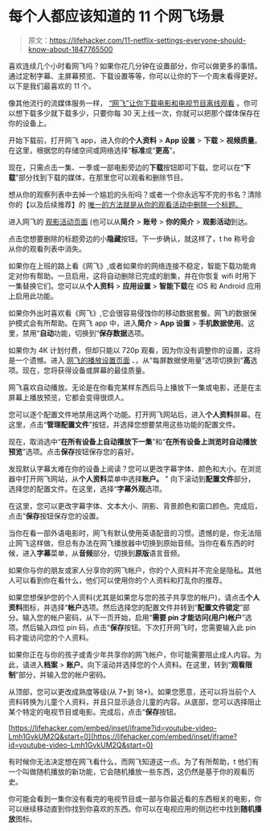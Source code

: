 # 每个人都应该知道的 11 个网飞场景

> 原文：<https://lifehacker.com/11-netflix-settings-everyone-should-know-about-1847765500>

喜欢连续几个小时看网飞吗？如果你花几分钟在设置部分，你可以做更多的事情。通过定制字幕、主屏幕预览、下载设置等等，你可以让你的下一个周末看得更好。以下是我们最喜欢的 11 个。

像其他流行的流媒体服务一样， [“网飞”让你下载电影和电视节目离线观看](https://lifehacker.com/how-to-download-netflix-shows-and-movies-onto-your-lapt-1847677455) 。你可以想下载多少就下载多少，只要你每 30 天上线一次，你就可以把那个媒体保存在你的设备上。

开始下载前，打开网飞 app，进入你的**个人资料** > **App 设置** > **下载** > **视频质量**。在这里，根据您的存储空间或网络选择“**标准**或“**更高**”。

现在，只需点击一集、一季或一部电影旁边的**下载**按钮即可下载。您可以在“**下载**”部分找到下载的媒体，在那里您可以观看和删除节目。

想从你的观察列表中去掉一个尴尬的头衔吗？或者一个你永远写不完的书名？清除你的【以及后续推荐】的 [唯一的方法就是从你的观看活动中删除一个标题。](https://lifehacker.com/how-to-edit-your-continue-watching-list-on-every-major-1847348242) 

进入网飞的 [观影活动页面](https://www.netflix.com/WiViewingActivity) (也可以从**简介** > **账号** > **你的简介** > **观影活动**到达。

点击您想要删除的标题旁边的小**隐藏**按钮。下一步确认，就这样了，t he 称号会从你的观看列表中消失。

如果你在上班的路上看《网飞》,或者如果你的网络连接不稳定，智能下载功能肯定对你有帮助。一旦启用，这将自动删除已完成的剧集，并在你恢复 wifi 时用下一集替换它们。您可以从**个人资料** > **应用设置** > **智能下载**在 iOS 和 Android 应用上启用此功能。

如果你外出时喜欢看《网飞》,它会很容易侵蚀你的移动数据套餐。网飞的数据保护模式会有所帮助。在网飞 app 中，进入**简介** > **App 设置** > **手机数据使用**。这里，禁用“**自动**功能，切换到“**保存数据**选项。

如果你为 4K 计划付费，但却只能以 720p 观看，因为你没有调整你的设置，这将是一个遗憾。进入 [网飞的播放设置页面](https://www.netflix.com/HdToggle) 、，从“每屏数据使用量”选项切换到“**高**选项。现在，您将获得设备或屏幕的最佳质量。

网飞喜欢自动播放。无论是在你看完某样东西后马上播放下一集或电影，还是在主屏幕上播放预览，它都会变得很烦人。

您可以逐个配置文件地禁用这两个功能。打开网飞网站后，进入**个人资料**屏幕。在这里，点击“**管理配置文件**”按钮，并选择您想要禁用这些功能的配置文件。

现在，取消选中“**在所有设备上自动播放下一集**”和“**在所有设备上浏览时自动播放预览**”选项。点击**保存**按钮保存您的喜好。

发现默认字幕太难在你的设备上阅读？您可以更改字幕字体、颜色和大小。在浏览器中打开网飞网站，从**个人资料**菜单中选择**账户。** " 向下滚动到**配置文件**部分，选择您的配置文件。在这里，选择“**字幕外观**选项。

在这里，您可以更改字幕字体、文本大小、阴影、背景颜色和窗口颜色。完成后，点击“**保存**按钮保存您的设置。

当你在看一部外语电影时，网飞有默认使用英语配音的习惯。遗憾的是，你无法阻止网飞这样做，但总有办法在网飞播放器中切换到原始音频。当你在看东西的时候，进入**字幕**菜单，从**音频**部分，切换到**原版**语言音频。

如果你与你的朋友或家人分享你的网飞帐户，你的个人资料并不完全是隐私。其他人可以看到你在看什么，他们可以使用你的个人资料和打乱你的推荐。

如果您想保护您的个人资料(尤其是如果您与您的孩子共享您的帐户)，请点击**个人资料**图标，并选择“**帐户**选项。然后选择您的配置文件并转到“**配置文件锁定**”部分。输入您的帐户密码，从下一页开始，启用“**需要 pin 才能访问(用户)帐户**”选项。然后输入四位 pin 码，点击“**保存**按钮。下次打开网飞时，您需要输入此 pin 码才能访问您的个人资料。

如果你正在与你的孩子或青少年共享你的网飞帐户，你可能需要阻止成人内容。为此，请进入**档案** > **账户**。向下滚动并选择您的个人资料。在这里，转到“**观看限制**”部分，并输入您的帐户密码。

从顶部，您可以更改成熟度等级(从 7+到 18+)。如果您愿意，还可以将当前个人资料转换为儿童个人资料，并且只显示适合儿童的内容。从底部，您可以选择阻止某个特定的电视节目或电影。完成后，点击“**保存**按钮。

 [https://lifehacker.com/embed/inset/iframe?id=youtube-video-Lmh1GvkUM2Q&start=0](https://lifehacker.com/embed/inset/iframe?id=youtube-video-Lmh1GvkUM2Q&start=0) 

有时候你无法决定想在网飞看什么，而网飞知道这一点。为了有所帮助，t 他们有一个叫做随机播放的新功能，它会随机播放一些东西，这仍然是基于你的观看历史。

你可能会看到一集你没有看完的电视节目或一部与你最近看的东西相关的电影，你可以继续移动直到你找到你喜欢的东西。你可以在电视应用的侧边栏中找到**随机播放**图标。